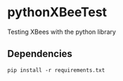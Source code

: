 # pythonXBeeTest

Testing XBees with the python library

## Dependencies

`pip install -r requirements.txt`
